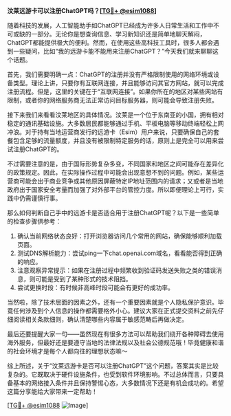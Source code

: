 **汶莱远游卡可以注册ChatGPT吗？[[TG💪+ @esim1088](https://t.me/s/esim1088)]**

随着科技的发展，人工智能助手如ChatGPT已经成为许多人日常生活和工作中不可或缺的一部分。无论你是想查询信息、学习新知识还是简单地聊天解闷，ChatGPT都能提供极大的便利。然而，在使用这些高科技工具时，很多人都会遇到一些疑问，比如“我的远游卡能不能用来注册ChatGPT？”今天我们就来聊聊这个话题。

首先，我们需要明确一点：ChatGPT的注册并没有严格限制使用的网络环境或设备类型。理论上讲，只要你有互联网连接，并且能够访问其官方网站，就可以完成注册流程。但是，这里的关键在于“互联网连接”。如果你所在的地区对某些网站有限制，或者你的网络服务商无法正常访问目标服务器，则可能会导致注册失败。

接下来我们来看看汶莱地区的具体情况。汶莱是一个位于东南亚的小国，拥有相对稳定的通讯基础设施。大多数居民都能够通过手机、平板电脑等移动终端轻松上网冲浪。对于持有当地运营商发行的远游卡（Esim）用户来说，只要确保自己的套餐包含足够的流量额度，并且没有被限制特定服务的话，原则上是完全可以用来尝试注册ChatGPT的。

不过需要注意的是，由于国际形势复杂多变，不同国家和地区之间可能存在差异化的政策规定。因此，在实际操作过程中可能会出现意想不到的问题。例如，某些运营商可能会出于商业竞争或其他原因屏蔽特定IP地址范围内的请求；又或者是当地政府出于国家安全考量而加强了对外部平台的管控力度。所以即便理论上可行，实践中仍需谨慎行事。

那么如何判断自己手中的远游卡是否适合用于注册ChatGPT呢？以下是一些简单的检查步骤供参考：

1. 确认当前网络状态良好：打开浏览器访问几个常用的网站，确保能够顺利加载页面。
2. 测试DNS解析能力：尝试ping一下chat.openai.com域名，看看能否得到正确的响应。
3. 注意观察异常提示：如果在注册过程中频繁收到验证码发送失败之类的错误消息，则可能是受到了某种形式的技术阻挡。
4. 尝试更换时段：有时候非高峰时段可能会有更好的成功率。

当然啦，除了技术层面的因素之外，还有一个重要因素就是个人隐私保护意识。毕竟任何涉及到个人信息的操作都需要格外小心。建议大家在正式提交资料之前先仔细阅读相关条款细则，确认清楚哪些内容属于敏感范畴后再做决定。

最后还要提醒大家一句——虽然现在有很多方法可以帮助我们绕开各种障碍去使用海外服务，但最好还是要遵守当地的法律法规以及社会公德规范哦！毕竟健康和谐的社会环境才是每个人都向往的理想状态嘛～

综上所述，关于“汶莱远游卡是否可以注册ChatGPT”这个问题，答案其实是比较复杂的。它既取决于硬件设施条件，也受到软件环境影响。不过总体而言，只要具备基本的网络接入条件并且保持警惕心态，大多数情况下还是有机会成功的。希望这篇分享能给大家带来一定帮助！

[[TG💪+ @esim1088](https://t.me/s/esim1088) ![Image](https://i.postimg.cc/4NQfJmqS/Snipaste-2025-05-13-00-14-12.png)]